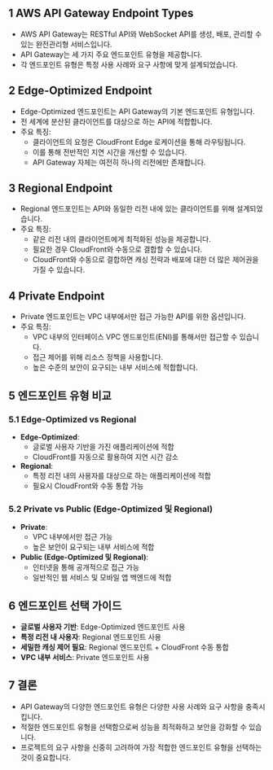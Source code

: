 ## 1 AWS API Gateway Endpoint Types

- AWS API Gateway는 RESTful API와 WebSocket API를 생성, 배포, 관리할 수 있는 완전관리형 서비스입니다.
- API Gateway는 세 가지 주요 엔드포인트 유형을 제공합니다.
- 각 엔드포인트 유형은 특정 사용 사례와 요구 사항에 맞게 설계되었습니다.



## 2 Edge-Optimized Endpoint

- Edge-Optimized 엔드포인트는 API Gateway의 기본 엔드포인트 유형입니다.
- 전 세계에 분산된 클라이언트를 대상으로 하는 API에 적합합니다.
- 주요 특징:
	- 클라이언트의 요청은 CloudFront Edge 로케이션을 통해 라우팅됩니다.
	- 이를 통해 전반적인 지연 시간을 개선할 수 있습니다.
	- API Gateway 자체는 여전히 하나의 리전에만 존재합니다.



## 3 Regional Endpoint

- Regional 엔드포인트는 API와 동일한 리전 내에 있는 클라이언트를 위해 설계되었습니다.
- 주요 특징:
	- 같은 리전 내의 클라이언트에게 최적화된 성능을 제공합니다.
	- 필요한 경우 CloudFront와 수동으로 결합할 수 있습니다.
	- CloudFront와 수동으로 결합하면 캐싱 전략과 배포에 대한 더 많은 제어권을 가질 수 있습니다.



## 4 Private Endpoint

- Private 엔드포인트는 VPC 내부에서만 접근 가능한 API를 위한 옵션입니다.
- 주요 특징:
	- VPC 내부의 인터페이스 VPC 엔드포인트(ENI)를 통해서만 접근할 수 있습니다.
	- 접근 제어를 위해 리소스 정책을 사용합니다.
	- 높은 수준의 보안이 요구되는 내부 서비스에 적합합니다.



## 5 엔드포인트 유형 비교

### 5.1 Edge-Optimized vs Regional

- **Edge-Optimized**:
	- 글로벌 사용자 기반을 가진 애플리케이션에 적합
	- CloudFront를 자동으로 활용하여 지연 시간 감소
- **Regional**:
	- 특정 리전 내의 사용자를 대상으로 하는 애플리케이션에 적합
	- 필요시 CloudFront와 수동 통합 가능



### 5.2 Private vs Public (Edge-Optimized 및 Regional)

- **Private**:
	- VPC 내부에서만 접근 가능
	- 높은 보안이 요구되는 내부 서비스에 적합
- **Public (Edge-Optimized 및 Regional)**:
	- 인터넷을 통해 공개적으로 접근 가능
	- 일반적인 웹 서비스 및 모바일 앱 백엔드에 적합



## 6 엔드포인트 선택 가이드

- **글로벌 사용자 기반**: Edge-Optimized 엔드포인트 사용
- **특정 리전 내 사용자**: Regional 엔드포인트 사용
- **세밀한 캐싱 제어 필요**: Regional 엔드포인트 + CloudFront 수동 통합
- **VPC 내부 서비스**: Private 엔드포인트 사용



## 7 결론

- API Gateway의 다양한 엔드포인트 유형은 다양한 사용 사례와 요구 사항을 충족시킵니다.
- 적절한 엔드포인트 유형을 선택함으로써 성능을 최적화하고 보안을 강화할 수 있습니다.
- 프로젝트의 요구 사항을 신중히 고려하여 가장 적합한 엔드포인트 유형을 선택하는 것이 중요합니다.
